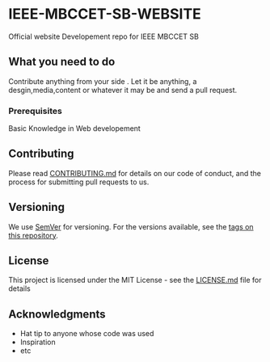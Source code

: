 # IEEE-MBCCET-SB-WEBSITE

Official website Developement repo for IEEE MBCCET SB
 
## What you need to do

Contribute anything from your side . Let it be anything, a desgin,media,content or whatever it may be and send a pull request.

### Prerequisites

Basic Knowledge in Web developement

## Contributing

Please read [CONTRIBUTING.md](https://gist.github.com/PurpleBooth/b24679402957c63ec426) for details on our code of conduct, and the process for submitting pull requests to us.

## Versioning

We use [SemVer](http://semver.org/) for versioning. For the versions available, see the [tags on this repository](https://github.com/your/project/tags). 

## License

This project is licensed under the MIT License - see the [LICENSE.md](LICENSE.md) file for details

## Acknowledgments

* Hat tip to anyone whose code was used
* Inspiration
* etc
